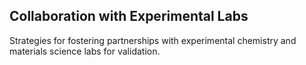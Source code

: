 ## Collaboration with Experimental Labs
Strategies for fostering partnerships with experimental chemistry and materials science labs for validation.
